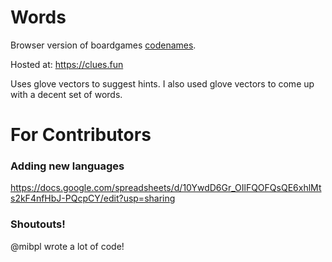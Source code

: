 # Words

Browser version of boardgames [codenames](https://en.wikipedia.org/wiki/Codenames_(board_game)).

Hosted at: https://clues.fun

Uses glove vectors to suggest hints. I also used glove vectors to come up with a decent set of words.


# For Contributors

### Adding new languages

https://docs.google.com/spreadsheets/d/10YwdD6Gr_OIlFQOFQsQE6xhlMts2kF4nfHbJ-PQcpCY/edit?usp=sharing


### Shoutouts!

@mibpl wrote a lot of code!
